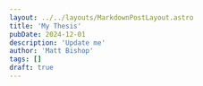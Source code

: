 ```yaml
---
layout: ../../layouts/MarkdownPostLayout.astro
title: 'My Thesis'
pubDate: 2024-12-01
description: 'Update me'
author: 'Matt Bishop'
tags: []
draft: true
---
```

